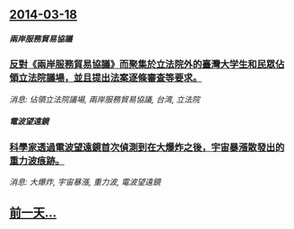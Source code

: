 ## [2014-03-18](/news/2014/03/18/index.md)

##### 兩岸服務貿易協議
### [反對《兩岸服務貿易協議》而聚集於立法院外的臺灣大学生和民眾佔領立法院議場，並且提出法案逐條審查等要求。](/news/2014/03/18/反對-兩岸服務貿易協議-而聚集於立法院外的臺灣大学生和民眾佔領立法院議場-並且提出法案逐條審查等要求.md)
_消息: 佔領立法院議場, 兩岸服務貿易協議, 台湾, 立法院_

##### 電波望遠鏡
### [ 科學家透過電波望遠鏡首次偵測到在大爆炸之後，宇宙暴漲散發出的重力波痕跡。](/news/2014/03/18/科學家透過電波望遠鏡首次偵測到在大爆炸之後-宇宙暴漲散發出的重力波痕跡.md)
_消息: 大爆炸, 宇宙暴漲, 重力波, 電波望遠鏡_

## [前一天...](/news/2014/03/16/index.md)


